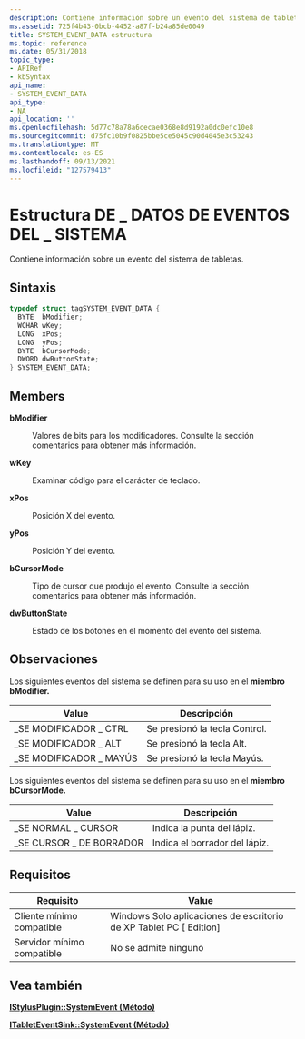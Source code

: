 ```yaml
---
description: Contiene información sobre un evento del sistema de tabletas.
ms.assetid: 725f4b43-0bcb-4452-a87f-b24a85de0049
title: SYSTEM_EVENT_DATA estructura
ms.topic: reference
ms.date: 05/31/2018
topic_type:
- APIRef
- kbSyntax
api_name:
- SYSTEM_EVENT_DATA
api_type:
- NA
api_location: ''
ms.openlocfilehash: 5d77c78a78a6cecae0368e8d9192a0dc0efc10e8
ms.sourcegitcommit: d75fc10b9f0825bbe5ce5045c90d4045e3c53243
ms.translationtype: MT
ms.contentlocale: es-ES
ms.lasthandoff: 09/13/2021
ms.locfileid: "127579413"
---
```

# <a name="system_event_data-structure"></a>Estructura DE \_ DATOS DE EVENTOS DEL \_ SISTEMA

Contiene información sobre un evento del sistema de tabletas.

## <a name="syntax"></a>Sintaxis


```C++
typedef struct tagSYSTEM_EVENT_DATA {
  BYTE  bModifier;
  WCHAR wKey;
  LONG  xPos;
  LONG  yPos;
  BYTE  bCursorMode;
  DWORD dwButtonState;
} SYSTEM_EVENT_DATA;
```



## <a name="members"></a>Members

<dl> <dt>

**bModifier**
</dt> <dd>

Valores de bits para los modificadores. Consulte la sección comentarios para obtener más información.

</dd> <dt>

**wKey**
</dt> <dd>

Examinar código para el carácter de teclado.

</dd> <dt>

**xPos**
</dt> <dd>

Posición X del evento.

</dd> <dt>

**yPos**
</dt> <dd>

Posición Y del evento.

</dd> <dt>

**bCursorMode**
</dt> <dd>

Tipo de cursor que produjo el evento. Consulte la sección comentarios para obtener más información.

</dd> <dt>

**dwButtonState**
</dt> <dd>

Estado de los botones en el momento del evento del sistema.

</dd> </dl>

## <a name="remarks"></a>Observaciones

Los siguientes eventos del sistema se definen para su uso en el **miembro bModifier.**



| Value               | Descripción                  |
|---------------------|------------------------------|
| \_SE MODIFICADOR \_ CTRL  | Se presionó la tecla Control. |
| \_SE MODIFICADOR \_ ALT   | Se presionó la tecla Alt.     |
| \_SE MODIFICADOR \_ MAYÚS | Se presionó la tecla Mayús.   |



 

Los siguientes eventos del sistema se definen para su uso en el **miembro bCursorMode.**



| Value              | Descripción               |
|--------------------|---------------------------|
| \_SE NORMAL \_ CURSOR | Indica la punta del lápiz.    |
| \_SE CURSOR \_ DE BORRADOR | Indica el borrador del lápiz. |



 

## <a name="requirements"></a>Requisitos



| Requisito | Value |
|-------------------------------------|---------------------------------------------------------------|
| Cliente mínimo compatible<br/> | Windows Solo aplicaciones de escritorio de XP Tablet PC \[ Edition\]<br/> |
| Servidor mínimo compatible<br/> | No se admite ninguno<br/>                                     |



## <a name="see-also"></a>Vea también

<dl> <dt>

[**IStylusPlugin::SystemEvent (Método)**](/windows/desktop/api/RTSCom/nf-rtscom-istylusplugin-systemevent)
</dt> <dt>

[**ITabletEventSink::SystemEvent (Método)**](itableteventsink-systemevent.md)
</dt> </dl>

 

 




